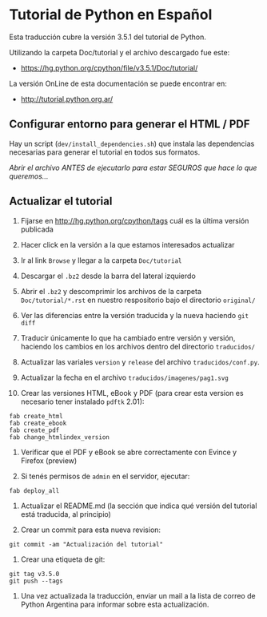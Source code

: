 Tutorial de Python en Español
=============================

Esta traducción cubre la versión 3.5.1 del tutorial de Python.

Utilizando la carpeta Doc/tutorial y el archivo descargado fue este:

* https://hg.python.org/cpython/file/v3.5.1/Doc/tutorial/

La versión OnLine de esta documentación se puede encontrar en:

* http://tutorial.python.org.ar/

Configurar entorno para generar el HTML / PDF
---------------------------------------------

Hay un script (`dev/install_dependencies.sh`) que instala las
dependencias necesarias para generar el tutorial en todos sus
formatos.

*Abrir el archivo ANTES de ejecutarlo para estar SEGUROS que hace lo
 que queremos...*

Actualizar el tutorial
----------------------

1. Fijarse en http://hg.python.org/cpython/tags cuál es la última
versión publicada

1. Hacer click en la versión a la que estamos interesados actualizar

1. Ir al link `Browse` y llegar a la carpeta `Doc/tutorial`

1. Descargar el `.bz2` desde la barra del lateral izquierdo

1. Abrir el `.bz2` y descomprimir los archivos de la carpeta
`Doc/tutorial/*.rst` en nuestro respositorio bajo el directorio
`original/`

1. Ver las diferencias entre la versión traducida y la nueva haciendo
`git diff`

1. Traducir únicamente lo que ha cambiado entre versión y versión,
haciendo los cambios en los archivos dentro del directorio
`traducidos/`

1. Actualizar las variales `version` y `release` del archivo
   `traducidos/conf.py`.

1. Actualizar la fecha en el archivo `traducidos/imagenes/pag1.svg`

1. Crear las versiones HTML, eBook y PDF (para crear esta version es
necesario tener instalado `pdftk` 2.01):

 ```
 fab create_html
 fab create_ebook
 fab create_pdf
 fab change_htmlindex_version
 ```

1. Verificar que el PDF y eBook se abre correctamente con Evince y Firefox
(preview)

1. Si tenés permisos de `admin` en el servidor, ejecutar:

 ```
 fab deploy_all
 ```

1. Actualizar el README.md (la sección que indica qué versión del
   tutorial está traducida, al principio)

1. Crear un commit para esta nueva revision:

 `git commit -am "Actualización del tutorial"`

1. Crear una etiqueta de git:

 ```
 git tag v3.5.0
 git push --tags
 ```

1. Una vez actualizada la traducción, enviar un mail a la lista de
correo de Python Argentina para informar sobre esta actualización.
